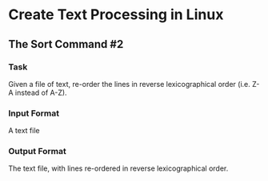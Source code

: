 # Create Text Processing in Linux 

## The Sort Command #2

### Task 

Given a file of text, re-order the lines in reverse lexicographical order (i.e. Z-A instead of A-Z).

### Input Format 

A text file

### Output Format 

The text file, with lines re-ordered in reverse lexicographical order.
